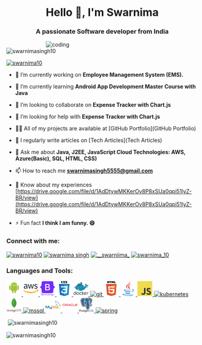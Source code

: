 <h1 align="center">Hello 👋, I'm Swarnima</h1>
<h3 align="center">A passionate Software developer from India</h3>

<img align="right" alt="coding" width="400" src="https://media3.giphy.com/media/v1.Y2lkPTc5MGI3NjExaTN2OTV0cDgyejc2c2Rnd2w1azhlcHNibzQ1N21ra2Z3bHdwb3Q1dSZlcD12MV9pbnRlcm5hbF9naWZfYnlfaWQmY3Q9cw/eh7EpdFyBNSYIMURIT/giphy.gif">

<p align="left"> <img src="https://komarev.com/ghpvc/?username=swarnimasingh10&label=Profile%20views&color=0e75b6&style=flat" alt="swarnimasingh10" /> </p>

<p align="left"> <a href="https://twitter.com/swarnima10" target="blank"><img src="https://img.shields.io/twitter/follow/swarnima10?logo=twitter&style=for-the-badge" alt="swarnima10" /></a> </p>

- 🔭 I’m currently working on **Employee Management System (EMS).**

- 🌱 I’m currently learning **Android App Development Master Course with Java**

- 👯 I’m looking to collaborate on **Expense Tracker with Chart.js**

- 🤝 I’m looking for help with **Expense Tracker with Chart.js**

- 👨‍💻 All of my projects are available at [GitHub Portfolio](GitHub Portfolio)

- 📝 I regularly write articles on [Tech Articles](Tech Articles)

- 💬 Ask me about **Java, J2EE, JavaScript Cloud Technologies: AWS, Azure(Basic), SQL, HTML, CSS)**

- 📫 How to reach me **swarnimasingh5555@gmail.com**

- 📄 Know about my experiences [https://drive.google.com/file/d/1AdDtywMKKerOv8P8xSUa0qpi51lyZ-BR/view](https://drive.google.com/file/d/1AdDtywMKKerOv8P8xSUa0qpi51lyZ-BR/view)

- ⚡ Fun fact **I think I am funny. 😄**

<h3 align="left">Connect with me:</h3>
<p align="left">
<a href="https://twitter.com/swarnima10" target="blank"><img align="center" src="https://raw.githubusercontent.com/rahuldkjain/github-profile-readme-generator/master/src/images/icons/Social/twitter.svg" alt="swarnima10" height="30" width="40" /></a>
<a href="https://fb.com/swarnima singh" target="blank"><img align="center" src="https://raw.githubusercontent.com/rahuldkjain/github-profile-readme-generator/master/src/images/icons/Social/facebook.svg" alt="swarnima singh" height="30" width="40" /></a>
<a href="https://instagram.com/__swarniima_" target="blank"><img align="center" src="https://raw.githubusercontent.com/rahuldkjain/github-profile-readme-generator/master/src/images/icons/Social/instagram.svg" alt="__swarniima_" height="30" width="40" /></a>
<a href="https://www.leetcode.com/swarnima_10" target="blank">
<img align="center" src="https://giphy.com/gifs/9cghZPGI3DiSygM6j7" alt="swarnima_10" height="30" width="40" /></a>
</p>



<h3 align="left">Languages and Tools:</h3>
<p align="left"> <a href="https://developer.android.com" target="_blank" rel="noreferrer"> <img src="https://raw.githubusercontent.com/devicons/devicon/master/icons/android/android-original-wordmark.svg" alt="android" width="40" height="40"/> </a> <a href="https://aws.amazon.com" target="_blank" rel="noreferrer"> <img src="https://raw.githubusercontent.com/devicons/devicon/master/icons/amazonwebservices/amazonwebservices-original-wordmark.svg" alt="aws" width="40" height="40"/> </a> <a href="https://getbootstrap.com" target="_blank" rel="noreferrer"> <img src="https://raw.githubusercontent.com/devicons/devicon/master/icons/bootstrap/bootstrap-plain-wordmark.svg" alt="bootstrap" width="40" height="40"/> </a> <a href="https://www.w3schools.com/css/" target="_blank" rel="noreferrer"> <img src="https://raw.githubusercontent.com/devicons/devicon/master/icons/css3/css3-original-wordmark.svg" alt="css3" width="40" height="40"/> </a> <a href="https://www.docker.com/" target="_blank" rel="noreferrer"> <img src="https://raw.githubusercontent.com/devicons/devicon/master/icons/docker/docker-original-wordmark.svg" alt="docker" width="40" height="40"/> </a> <a href="https://git-scm.com/" target="_blank" rel="noreferrer"> <img src="https://www.vectorlogo.zone/logos/git-scm/git-scm-icon.svg" alt="git" width="40" height="40"/> </a> <a href="https://www.w3.org/html/" target="_blank" rel="noreferrer"> <img src="https://raw.githubusercontent.com/devicons/devicon/master/icons/html5/html5-original-wordmark.svg" alt="html5" width="40" height="40"/> </a> <a href="https://www.java.com" target="_blank" rel="noreferrer"> <img src="https://raw.githubusercontent.com/devicons/devicon/master/icons/java/java-original.svg" alt="java" width="40" height="40"/> </a> <a href="https://developer.mozilla.org/en-US/docs/Web/JavaScript" target="_blank" rel="noreferrer"> <img src="https://raw.githubusercontent.com/devicons/devicon/master/icons/javascript/javascript-original.svg" alt="javascript" width="40" height="40"/> </a> <a href="https://kubernetes.io" target="_blank" rel="noreferrer"> <img src="https://www.vectorlogo.zone/logos/kubernetes/kubernetes-icon.svg" alt="kubernetes" width="40" height="40"/> </a> <a href="https://www.mongodb.com/" target="_blank" rel="noreferrer"> <img src="https://raw.githubusercontent.com/devicons/devicon/master/icons/mongodb/mongodb-original-wordmark.svg" alt="mongodb" width="40" height="40"/> </a> <a href="https://www.microsoft.com/en-us/sql-server" target="_blank" rel="noreferrer"> <img src="https://www.svgrepo.com/show/303229/microsoft-sql-server-logo.svg" alt="mssql" width="40" height="40"/> </a> <a href="https://www.mysql.com/" target="_blank" rel="noreferrer"> <img src="https://raw.githubusercontent.com/devicons/devicon/master/icons/mysql/mysql-original-wordmark.svg" alt="mysql" width="40" height="40"/> </a> <a href="https://www.oracle.com/" target="_blank" rel="noreferrer"> <img src="https://raw.githubusercontent.com/devicons/devicon/master/icons/oracle/oracle-original.svg" alt="oracle" width="40" height="40"/> </a> <a href="https://www.postgresql.org" target="_blank" rel="noreferrer"> <img src="https://raw.githubusercontent.com/devicons/devicon/master/icons/postgresql/postgresql-original-wordmark.svg" alt="postgresql" width="40" height="40"/> </a> <a href="https://spring.io/" target="_blank" rel="noreferrer"> <img src="https://www.vectorlogo.zone/logos/springio/springio-icon.svg" alt="spring" width="40" height="40"/> </a> </p>

<p>&nbsp;<img align="center" src="https://github-readme-stats.vercel.app/api?username=swarnimasingh10&show_icons=true&locale=en" alt="swarnimasingh10" /></p>

<p><img align="center" src="https://github-readme-streak-stats.herokuapp.com/?user=swarnimasingh10&" alt="swarnimasingh10" /></p>


